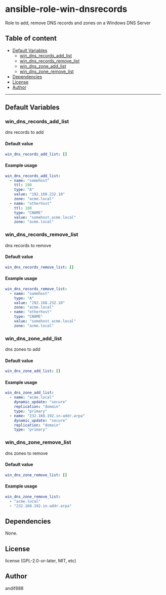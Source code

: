 # ansible-role-win-dnsrecords

Role to add, remove DNS records and zones on a Windows DNS Server

## Table of content

- [Default Variables](#default-variables)
  - [win_dns_records_add_list](#win_dns_records_add_list)
  - [win_dns_records_remove_list](#win_dns_records_remove_list)
  - [win_dns_zone_add_list](#win_dns_zone_add_list)
  - [win_dns_zone_remove_list](#win_dns_zone_remove_list)
- [Dependencies](#dependencies)
- [License](#license)
- [Author](#author)

---

## Default Variables

### win_dns_records_add_list

dns records to add

#### Default value

```YAML
win_dns_records_add_list: []
```

#### Example usage

```YAML
win_dns_records_add_list:
  - name: "somehost"
    ttl: 180
    type: "A"
    value: "192.168.232.10"
    zone: "acme.local"
  - name: "otherhost"
    ttl: 180
    type: "CNAME"
    value: "somehost.acme.local"
    zone: "acme.local"
```

### win_dns_records_remove_list

dns records to remove

#### Default value

```YAML
win_dns_records_remove_list: []
```

#### Example usage

```YAML
win_dns_records_remove_list:
  - name: "somehost"
    type: "A"
    value: "192.168.232.10"
    zone: "acme.local"
  - name: "otherhost"
    type: "CNAME"
    value: "somehost.acme.local"
    zone: "acme.local"
```

### win_dns_zone_add_list

dns zones to add

#### Default value

```YAML
win_dns_zone_add_list: []
```

#### Example usage

```YAML
win_dns_zone_add_list:
  - name: "acme.local"
    dynamic_update: "secure"
    replication: "domain"
    type: "primary"
  - name: "232.168.192.in-addr.arpa"
    dynamic_update: "secure"
    replication: "domain"
    type: "primary"
```

### win_dns_zone_remove_list

dns zones to remove

#### Default value

```YAML
win_dns_zone_remove_list: []
```

#### Example usage

```YAML
win_dns_zone_remove_list:
  - "acme.local"
  - "232.168.192.in-addr.arpa"
```



## Dependencies

None.

## License

license (GPL-2.0-or-later, MIT, etc)

## Author

andif888
